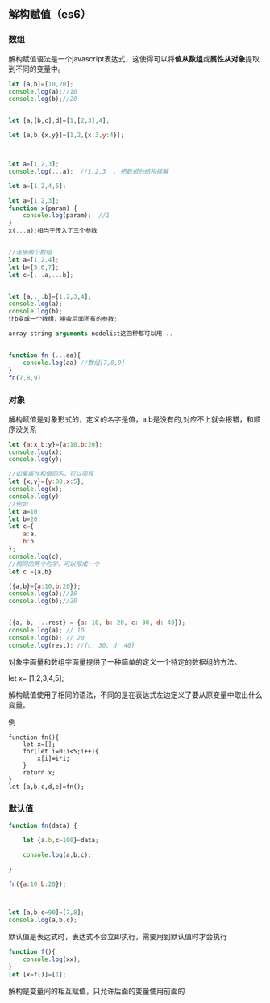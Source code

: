 ## 解构赋值（es6）

### 数组

解构赋值语法是一个javascript表达式，这使得可以将**值从数组**或**属性从对象**提取到不同的变量中。

```js
let [a,b]=[10,20];
console.log(a);//10
console.log(b);//20


let [a,[b,c],d]=[1,[2,3],4];

let [a,b,{x,y}]=[1,2,{x:3,y:4}];



let a=[1,2,3];
console.log(...a);  //1,2,3  ..把数组的结构拆解

let a=[1,2,4,5];

let a=[1,2,3];
function x(param) {
    console.log(param);  //1
}
x(...a);相当于传入了三个参数


//连接两个数组
let a=[1,2,4];
let b=[5,6,7];
let c=[...a,...b];


let [a,...b]=[1,2,3,4];
console.log(a);
console.log(b);
让b变成一个数组，接收后面所有的参数;

array string arguments nodelist这四种都可以用...


function fn (...aa){
    console.log(aa) //数组[7,8,9]
}
fn(7,8,9)
```

### 对象

解构赋值是对象形式的，定义的名字是值，a,b是没有的,对应不上就会报错，和顺序没关系

```js
let {a:x,b:y}={a:10,b:20};
console.log(x);
console.log(y);

//如果属性和值同名，可以简写
let {x,y}={y:80,x:5};
console.log(x);
console.log(y)
//例如
let a=10;
let b=20;
let c={
    a:a,
    b:b
};
console.log(c);
//相同的两个名字，可以写成一个
let c ={a,b}


```

```js
({a,b}={a:10,b:20});
console.log(a);//10
console.log(b);//20


({a, b, ...rest} = {a: 10, b: 20, c: 30, d: 40});
console.log(a); // 10
console.log(b); // 20
console.log(rest); //{c: 30, d: 40}
```



对象字面量和数组字面量提供了一种简单的定义一个特定的数据组的方法。

let x= [1,2,3,4,5];

解构赋值使用了相同的语法，不同的是在表达式左边定义了要从原变量中取出什么变量。

例

```
function fn(){
    let x=[];
    for(let i=0;i<5;i++){
        x[i]=i*i;
    }
    return x;
}
let [a,b,c,d,e]=fn();
```

### 默认值

```js
function fn(data) {

	let {a.b,c=100}=data;

	console.log(a,b,c);

}

fn({a:10,b:20});



let [a,b,c=90]=[7,8];
console.log(a,b,c);
```

默认值是表达式时，表达式不会立即执行，需要用到默认值时才会执行

```js
function f(){
    console.log(xx);
}
let [x=f()]=[1];
```

解构是变量间的相互赋值，只允许后面的变量使用前面的